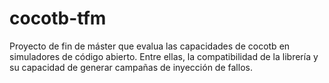 # cocotb-tfm
Proyecto de fin de máster que evalua las capacidades de cocotb en simuladores de código abierto. Entre ellas, la compatibilidad de la librería y su capacidad de generar campañas de inyección de fallos. 
